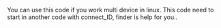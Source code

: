 You can use this code if you work multi device in linux.
This code need to start in another code with connect_ID, finder is help for you..
